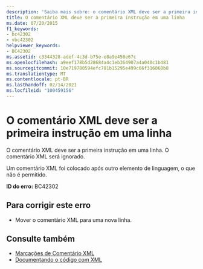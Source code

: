 ```yaml
---
description: 'Saiba mais sobre: o comentário XML deve ser a primeira instrução em uma linha'
title: O comentário XML deve ser a primeira instrução em uma linha
ms.date: 07/20/2015
f1_keywords:
- bc42302
- vbc42302
helpviewer_keywords:
- BC42302
ms.assetid: c3344328-adef-4c3d-b75e-e8a9e450e67c
ms.openlocfilehash: a9eef178b5d28684a4c1eb364907a4a040c1b481
ms.sourcegitcommit: 10e719780594efc781b15295e499c66f316068b8
ms.translationtype: MT
ms.contentlocale: pt-BR
ms.lasthandoff: 02/14/2021
ms.locfileid: "100459156"
---
```

# <a name="xml-comment-must-be-the-first-statement-on-a-line"></a>O comentário XML deve ser a primeira instrução em uma linha

O comentário XML deve ser a primeira instrução em uma linha. O comentário XML será ignorado.  
  
 Um comentário XML foi colocado após outro elemento de linguagem, o que não é permitido.  
  
 **ID do erro:** BC42302  
  
## <a name="to-correct-this-error"></a>Para corrigir este erro  
  
- Mover o comentário XML para uma nova linha.  
  
## <a name="see-also"></a>Consulte também

- [Marcações de Comentário XML](../language-reference/xmldoc/index.md)
- [Documentando o código com XML](../programming-guide/program-structure/documenting-your-code-with-xml.md)
